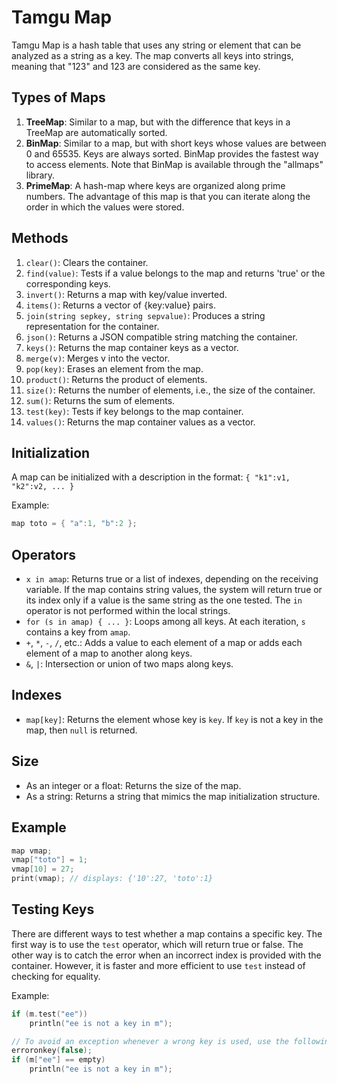 # Tamgu Map

Tamgu Map is a hash table that uses any string or element that can be analyzed as a string as a key. The map converts all keys into strings, meaning that "123" and 123 are considered as the same key.

## Types of Maps

1. **TreeMap**: Similar to a map, but with the difference that keys in a TreeMap are automatically sorted.
2. **BinMap**: Similar to a map, but with short keys whose values are between 0 and 65535. Keys are always sorted. BinMap provides the fastest way to access elements. Note that BinMap is available through the "allmaps" library.
3. **PrimeMap**: A hash-map where keys are organized along prime numbers. The advantage of this map is that you can iterate along the order in which the values were stored.

## Methods

1. `clear()`: Clears the container.
2. `find(value)`: Tests if a value belongs to the map and returns 'true' or the corresponding keys.
3. `invert()`: Returns a map with key/value inverted.
4. `items()`: Returns a vector of {key:value} pairs.
5. `join(string sepkey, string sepvalue)`: Produces a string representation for the container.
6. `json()`: Returns a JSON compatible string matching the container.
7. `keys()`: Returns the map container keys as a vector.
8. `merge(v)`: Merges v into the vector.
9. `pop(key)`: Erases an element from the map.
10. `product()`: Returns the product of elements.
11. `size()`: Returns the number of elements, i.e., the size of the container.
12. `sum()`: Returns the sum of elements.
13. `test(key)`: Tests if key belongs to the map container.
14. `values()`: Returns the map container values as a vector.

## Initialization

A map can be initialized with a description in the format: `{ "k1":v1, "k2":v2, ... }`

Example:
```cpp
map toto = { "a":1, "b":2 };
```

## Operators

- `x in amap`: Returns true or a list of indexes, depending on the receiving variable. If the map contains string values, the system will return true or its index only if a value is the same string as the one tested. The `in` operator is not performed within the local strings.
- `for (s in amap) { ... }`: Loops among all keys. At each iteration, `s` contains a key from `amap`.
- `+`, `*`, `-`, `/`, etc.: Adds a value to each element of a map or adds each element of a map to another along keys.
- `&`, `|`: Intersection or union of two maps along keys.

## Indexes

- `map[key]`: Returns the element whose key is `key`. If `key` is not a key in the map, then `null` is returned.

## Size

- As an integer or a float: Returns the size of the map.
- As a string: Returns a string that mimics the map initialization structure.

## Example

```cpp
map vmap;
vmap["toto"] = 1;
vmap[10] = 27;
print(vmap); // displays: {'10':27, 'toto':1}
```

## Testing Keys

There are different ways to test whether a map contains a specific key. The first way is to use the `test` operator, which will return true or false. The other way is to catch the error when an incorrect index is provided with the container. However, it is faster and more efficient to use `test` instead of checking for equality.

Example:
```cpp
if (m.test("ee"))
    println("ee is not a key in m");

// To avoid an exception whenever a wrong key is used, use the following code:
erroronkey(false);
if (m["ee"] == empty)
    println("ee is not a key in m");
```